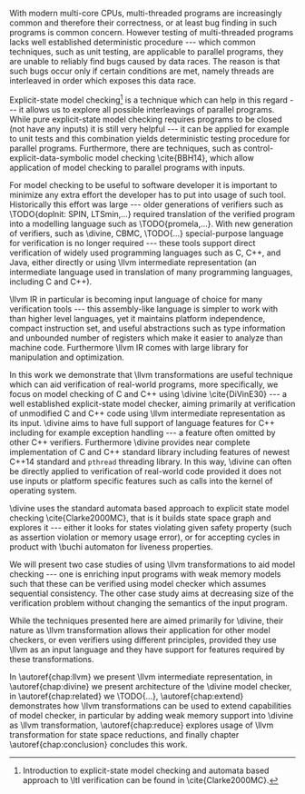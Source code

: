 With modern multi-core CPUs, multi-threaded programs are increasingly common and
therefore their correctness, or at least bug finding in such programs is common
concern. However testing of multi-threaded programs lacks well established
deterministic procedure --- which common techniques, such as unit testing, are
applicable to parallel programs, they are unable to reliably find bugs caused by
data races. The reason is that such bugs occur only if certain conditions are
met, namely threads are interleaved in order which exposes this data race.

Explicit-state model checking[^esmc] is a technique which can help in this regard ---
it allows us to explore all possible interleavings of parallel programs. While
pure explicit-state model checking requires programs to be closed (not have any
inputs) it is still very helpful --- it can be applied for example to unit
tests and this combination yields deterministic testing procedure for parallel
programs. Furthermore, there are techniques, such as
control-explicit-data-symbolic model checking \cite{BBH14}, which allow
application of model checking to parallel programs with inputs.

[^esmc]: Introduction to explicit-state model checking and automata based
approach to \ltl verification can be found in \cite{Clarke2000MC}.

For model checking to be useful to software developer it is important to
minimize any extra effort the developer has to put into usage of such tool.
Historically this effort was large --- older generations of verifiers such as
\TODO{doplnit: SPIN, LTSmin,…} required translation of the verified program into
a modelling language such as \TODO{promela,…}. With new generation of verifiers,
such as \divine, CBMC, \TODO{…} special-purpose language for verification is no
longer required --- these tools support direct verification of widely used
programming languages such as C, C++, and Java, either directly or using \llvm
intermediate representation (an intermediate language used in translation of
many programming languages, including C and C++).

\llvm IR in particular is becoming input language of choice for many verification
tools --- this assembly-like language is simpler to work with than higher level
languages, yet it maintains platform independence, compact instruction set, and
useful abstractions such as type information and unbounded number of registers
which make it easier to analyze than machine code. Furthermore \llvm IR
comes with large library for manipulation and optimization.

In this work we demonstrate that \llvm transformations are useful technique
which can aid verification of real-world programs, more specifically, we focus
on model checking of C and C++ using \divine \cite{DiVinE30} --- a well
established explicit-state model checker, aiming primarily at verification of
unmodified C and C++ code using \llvm intermediate representation as its input.
\divine aims to have full support of language features for C++ including for
example exception handling --- a feature often omitted by other C++ verifiers.
Furthermore \divine provides near complete implementation of C and C++ standard
library including features of newest C++14 standard and `pthread` threading
library. In this way, \divine can often be directly applied to verification of
real-world code provided it does not use inputs or platform specific features
such as calls into the kernel of operating system.

\divine uses the standard automata based approach to explicit state model
checking \cite{Clarke2000MC}, that is it builds state space graph and explores
it --- either it looks for states violating given safety property (such as
assertion violation or memory usage error), or for accepting cycles in product
with \buchi automaton for liveness properties.

We will present two case studies of using \llvm transformations to aid model
checking --- one is enriching input programs with weak memory models such that
these can be verified using model checker which assumes sequential consistency.
The other case study aims at decreasing size of the verification problem without
changing the semantics of the input program.

While the techniques presented here are aimed primarily for \divine, their
nature as \llvm transformation allows their application for other model
checkers, or even verifiers using different principles, provided they use \llvm
as an input language and they have support for features required by these
transformations.

In \autoref{chap:llvm} we present \llvm intermediate representation, in
\autoref{chap:divine} we present architecture of the \divine model checker, in
\autoref{chap:related} we \TODO{…}, \autoref{chap:extend} demonstrates how \llvm
transformations can be used to extend capabilities of model checker, in
particular by adding weak memory support into \divine as \llvm transformation,
\autoref{chap:reduce} explores usage of \llvm transformation for state space
reductions, and finally chapter \autoref{chap:conclusion} concludes this work.
